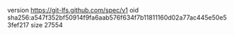 version https://git-lfs.github.com/spec/v1
oid sha256:a547f352bf50914f9fa6aab576f634f7b11811160d02a77ac445e50e53fef217
size 27554

